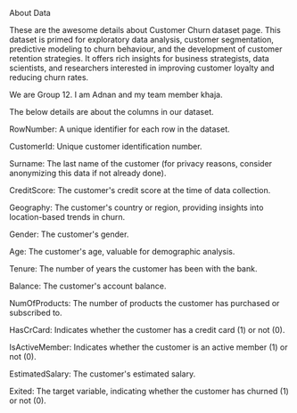    About Data

   
These are the awesome details about Customer Churn dataset page. This dataset is primed for exploratory data analysis, customer segmentation, predictive modeling to churn behaviour, and the development of customer retention strategies. It offers rich insights for business strategists, data scientists, and researchers interested in improving customer loyalty and reducing churn rates.

We are Group 12. I am Adnan and my team member khaja.

The below details are about the columns in our dataset.

RowNumber: A unique identifier for each row in the dataset.

CustomerId: Unique customer identification number.

Surname: The last name of the customer (for privacy reasons, consider anonymizing this data if not already done).

CreditScore: The customer's credit score at the time of data collection.

Geography: The customer's country or region, providing insights into location-based trends in churn.

Gender: The customer's gender.

Age: The customer's age, valuable for demographic analysis.

Tenure: The number of years the customer has been with the bank.

Balance: The customer's account balance.

NumOfProducts: The number of products the customer has purchased or subscribed to.

HasCrCard: Indicates whether the customer has a credit card (1) or not (0).

IsActiveMember: Indicates whether the customer is an active member (1) or not (0).

EstimatedSalary: The customer's estimated salary.

Exited: The target variable, indicating whether the customer has churned (1) or not (0).

